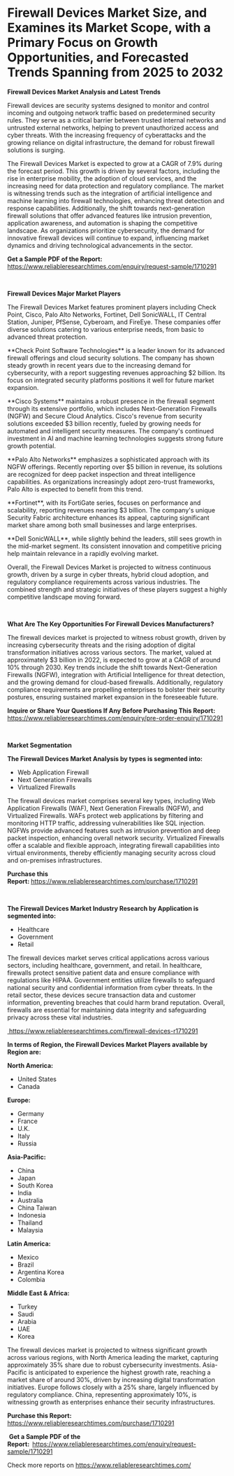 <p><h1>Firewall Devices Market Size, and Examines its Market Scope, with a Primary Focus on Growth Opportunities, and Forecasted Trends Spanning from 2025 to 2032</h1></p><p><strong>Firewall Devices Market Analysis and Latest Trends</strong></p>
<p><p>Firewall devices are security systems designed to monitor and control incoming and outgoing network traffic based on predetermined security rules. They serve as a critical barrier between trusted internal networks and untrusted external networks, helping to prevent unauthorized access and cyber threats. With the increasing frequency of cyberattacks and the growing reliance on digital infrastructure, the demand for robust firewall solutions is surging.</p><p>The Firewall Devices Market is expected to grow at a CAGR of 7.9% during the forecast period. This growth is driven by several factors, including the rise in enterprise mobility, the adoption of cloud services, and the increasing need for data protection and regulatory compliance. The market is witnessing trends such as the integration of artificial intelligence and machine learning into firewall technologies, enhancing threat detection and response capabilities. Additionally, the shift towards next-generation firewall solutions that offer advanced features like intrusion prevention, application awareness, and automation is shaping the competitive landscape. As organizations prioritize cybersecurity, the demand for innovative firewall devices will continue to expand, influencing market dynamics and driving technological advancements in the sector.</p></p>
<p><strong>Get a Sample PDF of the Report:&nbsp;</strong> <a href="https://www.reliableresearchtimes.com/enquiry/request-sample/1710291?utm_campaign=2204&utm_medium=2&utm_source=Github&utm_content=ia&utm_term=27032025&utm_id=firewall-devices">https://www.reliableresearchtimes.com/enquiry/request-sample/1710291</a></p>
<p>&nbsp;</p>
<p><strong>Firewall Devices Major Market Players</strong></p>
<p><p>The Firewall Devices Market features prominent players including Check Point, Cisco, Palo Alto Networks, Fortinet, Dell SonicWALL, IT Central Station, Juniper, PfSense, Cyberoam, and FireEye. These companies offer diverse solutions catering to various enterprise needs, from basic to advanced threat protection.</p><p>**Check Point Software Technologies** is a leader known for its advanced firewall offerings and cloud security solutions. The company has shown steady growth in recent years due to the increasing demand for cybersecurity, with a report suggesting revenues approaching $2 billion. Its focus on integrated security platforms positions it well for future market expansion.</p><p>**Cisco Systems** maintains a robust presence in the firewall segment through its extensive portfolio, which includes Next-Generation Firewalls (NGFW) and Secure Cloud Analytics. Cisco's revenue from security solutions exceeded $3 billion recently, fueled by growing needs for automated and intelligent security measures. The company's continued investment in AI and machine learning technologies suggests strong future growth potential.</p><p>**Palo Alto Networks** emphasizes a sophisticated approach with its NGFW offerings. Recently reporting over $5 billion in revenue, its solutions are recognized for deep packet inspection and threat intelligence capabilities. As organizations increasingly adopt zero-trust frameworks, Palo Alto is expected to benefit from this trend.</p><p>**Fortinet**, with its FortiGate series, focuses on performance and scalability, reporting revenues nearing $3 billion. The company's unique Security Fabric architecture enhances its appeal, capturing significant market share among both small businesses and large enterprises.</p><p>**Dell SonicWALL**, while slightly behind the leaders, still sees growth in the mid-market segment. Its consistent innovation and competitive pricing help maintain relevance in a rapidly evolving market.</p><p>Overall, the Firewall Devices Market is projected to witness continuous growth, driven by a surge in cyber threats, hybrid cloud adoption, and regulatory compliance requirements across various industries. The combined strength and strategic initiatives of these players suggest a highly competitive landscape moving forward.</p></p>
<p>&nbsp;</p>
<p><strong>What Are The Key Opportunities For Firewall Devices Manufacturers?</strong></p>
<p><p>The firewall devices market is projected to witness robust growth, driven by increasing cybersecurity threats and the rising adoption of digital transformation initiatives across various sectors. The market, valued at approximately $3 billion in 2022, is expected to grow at a CAGR of around 10% through 2030. Key trends include the shift towards Next-Generation Firewalls (NGFW), integration with Artificial Intelligence for threat detection, and the growing demand for cloud-based firewalls. Additionally, regulatory compliance requirements are propelling enterprises to bolster their security postures, ensuring sustained market expansion in the foreseeable future.</p></p>
<p><strong>Inquire or Share Your Questions If Any Before Purchasing This Report:</strong> <a href="https://www.reliableresearchtimes.com/enquiry/pre-order-enquiry/1710291?utm_campaign=2204&utm_medium=2&utm_source=Github&utm_content=ia&utm_term=27032025&utm_id=firewall-devices">https://www.reliableresearchtimes.com/enquiry/pre-order-enquiry/1710291</a></p>
<p>&nbsp;</p>
<p><strong>Market Segmentation</strong></p>
<p><strong>The Firewall Devices Market Analysis by types is segmented into:</strong></p>
<p><ul><li>Web Application Firewall</li><li>Next Generation Firewalls</li><li>Virtualized Firewalls</li></ul></p>
<p><p>The firewall devices market comprises several key types, including Web Application Firewalls (WAF), Next Generation Firewalls (NGFW), and Virtualized Firewalls. WAFs protect web applications by filtering and monitoring HTTP traffic, addressing vulnerabilities like SQL injection. NGFWs provide advanced features such as intrusion prevention and deep packet inspection, enhancing overall network security. Virtualized Firewalls offer a scalable and flexible approach, integrating firewall capabilities into virtual environments, thereby efficiently managing security across cloud and on-premises infrastructures.</p></p>
<p><strong>Purchase this Report:&nbsp;</strong><a href="https://www.reliableresearchtimes.com/purchase/1710291?utm_campaign=2204&utm_medium=2&utm_source=Github&utm_content=ia&utm_term=27032025&utm_id=firewall-devices">https://www.reliableresearchtimes.com/purchase/1710291</a></p>
<p>&nbsp;</p>
<p><strong>The Firewall Devices Market Industry Research by Application is segmented into:</strong></p>
<p><ul><li>Healthcare</li><li>Government</li><li>Retail</li></ul></p>
<p><p>The firewall devices market serves critical applications across various sectors, including healthcare, government, and retail. In healthcare, firewalls protect sensitive patient data and ensure compliance with regulations like HIPAA. Government entities utilize firewalls to safeguard national security and confidential information from cyber threats. In the retail sector, these devices secure transaction data and customer information, preventing breaches that could harm brand reputation. Overall, firewalls are essential for maintaining data integrity and safeguarding privacy across these vital industries.</p></p>
<p><a href="https://www.reliableresearchtimes.com/firewall-devices-r1710291?utm_campaign=2204&utm_medium=2&utm_source=Github&utm_content=ia&utm_term=27032025&utm_id=firewall-devices">&nbsp;https://www.reliableresearchtimes.com/firewall-devices-r1710291</a></p>
<p><strong>In terms of Region, the Firewall Devices Market Players available by Region are:</strong></p>
<p>
    <p> <strong> North America: </strong>
        <ul>
            <li>United States</li>
            <li>Canada</li>
        </ul>
        </p> 
    <p> <strong> Europe: </strong>
        <ul>
            <li>Germany</li>
            <li>France</li>
            <li>U.K.</li>
            <li>Italy</li>
            <li>Russia</li>
        </ul>
        </p> 
    <p> <strong> Asia-Pacific: </strong>
        <ul>
            <li>China</li>
            <li>Japan</li>
            <li>South Korea</li>
            <li>India</li>
            <li>Australia</li>
            <li>China Taiwan</li>
            <li>Indonesia</li>
            <li>Thailand</li>
            <li>Malaysia</li>
        </ul>
        </p> 
    <p> <strong> Latin America: </strong>
        <ul>
            <li>Mexico</li>
            <li>Brazil</li>
            <li>Argentina Korea</li>
            <li>Colombia</li>
        </ul>
        </p> 
    <p> <strong> Middle East & Africa: </strong>
        <ul>
            <li>Turkey</li>
            <li>Saudi</li>
            <li>Arabia</li>
            <li>UAE</li>
            <li>Korea</li>
        </ul>
    </p>
    </p>
<p><p>The firewall devices market is projected to witness significant growth across various regions, with North America leading the market, capturing approximately 35% share due to robust cybersecurity investments. Asia-Pacific is anticipated to experience the highest growth rate, reaching a market share of around 30%, driven by increasing digital transformation initiatives. Europe follows closely with a 25% share, largely influenced by regulatory compliance. China, representing approximately 10%, is witnessing growth as enterprises enhance their security infrastructures.</p></p>
<p><strong>Purchase this Report: </strong><a href="https://www.reliableresearchtimes.com/purchase/1710291?utm_campaign=2204&utm_medium=2&utm_source=Github&utm_content=ia&utm_term=27032025&utm_id=firewall-devices">https://www.reliableresearchtimes.com/purchase/1710291</a></p>
<p>&nbsp;<strong>Get a Sample PDF of the Report:&nbsp;&nbsp;</strong><a href="https://www.reliableresearchtimes.com/enquiry/request-sample/1710291?utm_campaign=2204&utm_medium=2&utm_source=Github&utm_content=ia&utm_term=27032025&utm_id=firewall-devices">https://www.reliableresearchtimes.com/enquiry/request-sample/1710291</a></p>
<p><strong></strong></p>
<p>Check more reports on <a href="https://www.reliableresearchtimes.com/?utm_campaign=2204&utm_medium=2&utm_source=Github&utm_content=ia&utm_term=27032025&utm_id=firewall-devices">https://www.reliableresearchtimes.com/</a></p>